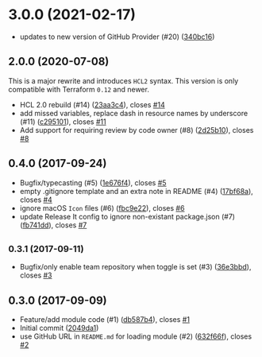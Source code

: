 # 3.0.0 (2021-02-17)

* updates to new version of GitHub Provider (#20) ([340bc16](https://github.com/operatehappy/terraform-github-repository/commit/340bc16d66f4b0f808f5af16abfe614f11af4cb2))

## 2.0.0 (2020-07-08)

This is a major rewrite and introduces `HCL2` syntax. This version is only compatible with Terraform `0.12` and newer.

* HCL 2.0 rebuild (#14) ([23aa3c4](https://github.com/operatehappy/terraform-github-repository/commit/23aa3c4)), closes [#14](https://github.com/operatehappy/terraform-github-repository/issues/14)
* add missed variables, replace dash in resource names by underscore (#11) ([c295101](https://github.com/operatehappy/terraform-github-repository/commit/c295101)), closes [#11](https://github.com/operatehappy/terraform-github-repository/issues/11)
* Add support for requiring review by code owner (#8) ([2d25b10](https://github.com/operatehappy/terraform-github-repository/commit/2d25b10)), closes [#8](https://github.com/operatehappy/terraform-github-repository/issues/8)

## 0.4.0 (2017-09-24)

* Bugfix/typecasting (#5) ([1e676f4](https://github.com/operatehappy/terraform-github-repository/commit/1e676f4)), closes [#5](https://github.com/operatehappy/terraform-github-repository/issues/5)
* empty .gitignore template and an extra note in README (#4) ([17bf68a](https://github.com/operatehappy/terraform-github-repository/commit/17bf68a)), closes [#4](https://github.com/operatehappy/terraform-github-repository/issues/4)
* ignore macOS `Icon` files (#6) ([fbc9e22](https://github.com/operatehappy/terraform-github-repository/commit/fbc9e22)), closes [#6](https://github.com/operatehappy/terraform-github-repository/issues/6)
* update Release It config to ignore non-existant package.json (#7) ([fb741dd](https://github.com/operatehappy/terraform-github-repository/commit/fb741dd)), closes [#7](https://github.com/operatehappy/terraform-github-repository/issues/7)

## <small>0.3.1 (2017-09-11)</small>

* Bugfix/only enable team repository when toggle is set (#3) ([36e3bbd](https://github.com/operatehappy/terraform-github-repository/commit/36e3bbd)), closes [#3](https://github.com/operatehappy/terraform-github-repository/issues/3)

## 0.3.0 (2017-09-09)

* Feature/add module code (#1) ([db587b4](https://github.com/operatehappy/terraform-github-repository/commit/db587b4)), closes [#1](https://github.com/operatehappy/terraform-github-repository/issues/1)
* Initial commit ([2049da1](https://github.com/operatehappy/terraform-github-repository/commit/2049da1))
* use GitHub URL in `README.md` for loading module (#2) ([632f66f](https://github.com/operatehappy/terraform-github-repository/commit/632f66f)), closes [#2](https://github.com/operatehappy/terraform-github-repository/issues/2)
